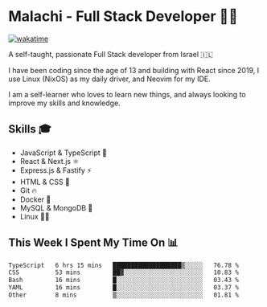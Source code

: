# Malachi - Full Stack Developer 🚀🔥
[![wakatime](https://wakatime.com/badge/user/112ec769-e669-4b78-a46f-cf4343930741.svg)](https://wakatime.com/@112ec769-e669-4b78-a46f-cf4343930741)

A self-taught, passionate Full Stack developer from Israel 🇮🇱

I have been coding since the age of 13 and building with React since 2019, I use Linux (NixOS) as my daily driver, and Neovim for my IDE.

I am a self-learner who loves to learn new things, and always looking to improve my skills and knowledge.

## Skills 🎓
- JavaScript & TypeScript 💎
- React & Next.js ⚛️
- Express.js & Fastify ⚡️
- HTML & CSS 🎨
- Git 🔥
- Docker 🐳
- MySQL & MongoDB 💾
- Linux 👨‍💻

## This Week I Spent My Time On 📊
<!--START_SECTION:waka-->

```txt
TypeScript   6 hrs 15 mins   ███████████████████▒░░░░░   76.78 %
CSS          53 mins         ██▓░░░░░░░░░░░░░░░░░░░░░░   10.83 %
Bash         16 mins         █░░░░░░░░░░░░░░░░░░░░░░░░   03.43 %
YAML         16 mins         █░░░░░░░░░░░░░░░░░░░░░░░░   03.37 %
Other        8 mins          ▒░░░░░░░░░░░░░░░░░░░░░░░░   01.81 %
```

<!--END_SECTION:waka-->
